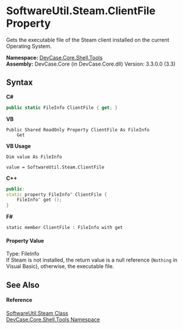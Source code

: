 # SoftwareUtil.Steam.ClientFile Property 
 

Gets the executable file of the Steam client installed on the current Operating System.

**Namespace:**&nbsp;<a href="N_DevCase_Core_Shell_Tools">DevCase.Core.Shell.Tools</a><br />**Assembly:**&nbsp;DevCase.Core (in DevCase.Core.dll) Version: 3.3.0.0 (3.3)

## Syntax

**C#**<br />
``` C#
public static FileInfo ClientFile { get; }
```

**VB**<br />
``` VB
Public Shared ReadOnly Property ClientFile As FileInfo
	Get
```

**VB Usage**<br />
``` VB Usage
Dim value As FileInfo

value = SoftwareUtil.Steam.ClientFile

```

**C++**<br />
``` C++
public:
static property FileInfo^ ClientFile {
	FileInfo^ get ();
}
```

**F#**<br />
``` F#
static member ClientFile : FileInfo with get

```


#### Property Value
Type: FileInfo<br />If Steam is not installed, the return value is a null reference (`Nothing` in Visual Basic), otherwise, the executable file.

## See Also


#### Reference
<a href="T_DevCase_Core_Shell_Tools_SoftwareUtil_Steam">SoftwareUtil.Steam Class</a><br /><a href="N_DevCase_Core_Shell_Tools">DevCase.Core.Shell.Tools Namespace</a><br />